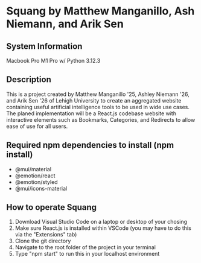# Squang by Matthew Manganillo, Ash Niemann, and Arik Sen

## System Information

Macbook Pro M1 Pro w/ Python 3.12.3

## Description

This is a project created by Matthew Manganillo '25, Ashley Niemann '26, and Arik Sen '26 of Lehigh University to create an aggregated website containing useful artificial intelligence tools to be used in wide use cases. The planed implementation will be a React.js codebase website with interactive elements such as Bookmarks, Categories, and Redirects to allow ease of use for all users. 

## Required npm dependencies to install (npm install)

- @mui/material
- @emotion/react
- @emotion/styled
- @mui/icons-material


## How to operate Squang

1. Download Visual Studio Code on a laptop or desktop of your chosing
2. Make sure React.js is installed within VSCode (you may have to do this via the "Extensions" tab)
3. Clone the git directory
4. Navigate to the root folder of the project in your terminal
5. Type "npm start" to run this in your localhost environment 
